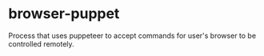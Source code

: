 # browser-puppet
Process that uses puppeteer to accept commands for user's browser to be controlled remotely.

